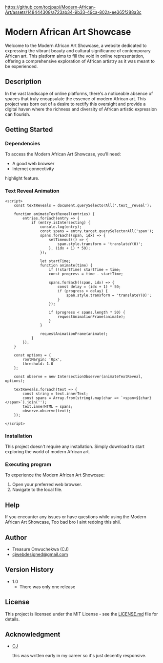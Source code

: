 



https://github.com/tocjpapi/Modern-African-Art/assets/148444308/a723ab34-9b33-49ca-802a-ee365f288a3c


# Modern African Art Showcase

Welcome to the Modern African Art Showcase, a website dedicated to expressing the vibrant beauty and cultural significance of contemporary African art. This platform aims to fill the void in online representation, offering a comprehensive exploration of African artistry as it was meant to be experienced.

## Description

In the vast landscape of online platforms, there's a noticeable absence of spaces that truly encapsulate the essence of modern African art. This project was born out of a desire to rectify this oversight and provide a digital haven where the richness and diversity of African artistic expression can flourish.

## Getting Started

### Dependencies

To access the Modern African Art Showcase, you'll need:
- A good web browser
- Internet connectivity


highlight feature.
### Text Reveal Animation

```
<script>
    const textReveals = document.querySelectorAll('.text__reveal');
    
    function animateTextReveal(entries) {
        entries.forEach(entry => {
            if (entry.isIntersecting) {
                console.log(entry);
                const spans = entry.target.querySelectorAll('span');
                spans.forEach((span, idx) => {
                    setTimeout(() => {
                        span.style.transform = 'translateY(0)';
                    }, (idx + 1) * 50);
                });
    
                let startTime;
                function animate(time) {
                    if (!startTime) startTime = time;
                    const progress = time - startTime;
    
                    spans.forEach((span, idx) => {
                        const delay = (idx + 1) * 50;
                        if (progress > delay) {
                            span.style.transform = 'translateY(0)';
                        }
                    });
    
                    if (progress < spans.length * 50) {
                        requestAnimationFrame(animate);
                    }
                }
    
                requestAnimationFrame(animate);
            }
        });
    }
    
    const options = {
        rootMargin: '0px',
        threshold: 1.0
    };
    
    const observe = new IntersectionObserver(animateTextReveal, options);
    
    textReveals.forEach(text => {
        const string = text.innerText;
        const spans = Array.from(string).map(char => `<span>${char}</span>`).join('');
        text.innerHTML = spans;
        observe.observe(text);
    });
    
</script>
```

### Installation

This project doesn't require any installation. Simply download to start exploring the world of modern African art.

### Executing program

To experience the Modern African Art Showcase:
1. Open your preferred web browser.
2. Navigate to the local file.

## Help

If you encounter any issues or have questions while using the Modern African Art Showcase, Too bad bro I aint redoing this shii.

## Author

- Treasure Onwuchekwa (CJ)
- cjwebdesigned@gmail.com

## Version History

- 1.0
  - There was only one release

## License

This project is licensed under the MIT License - see the [LICENSE.md](LICENSE.md) file for details.

## Acknowledgment
- [CJ](https://www.instagram.com/varmoux/)

  this was written early in my career so it's just decently responsive.

